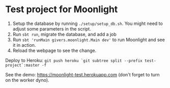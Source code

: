 Test project for Moonlight
============================

1. Setup the database by running `./setup/setup_db.sh`. You might need to adjust some parameters in the script.
2. Run `sbt run`, migrate the database, and add a job
3. Run `sbt 'runMain givers.moonlight.Main dev'` to run Moonlight and see it in action.
4. Reload the webpage to see the change.

Deploy to Heroku: ```git push heroku `git subtree split --prefix test-project`:master -f```

See the demo: https://moonlight-test.herokuapp.com (don't forget to turn on the worker dyno).
